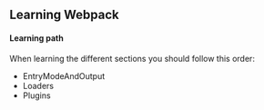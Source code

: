 ## Learning Webpack

#### Learning path

When learning the different sections you should follow this order:

- EntryModeAndOutput
- Loaders
- Plugins
